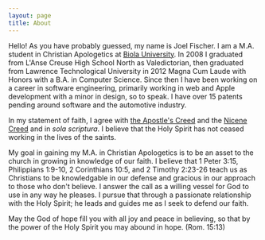 ```yaml
---
layout: page
title: About
---
```


Hello! As you have probably guessed, my name is Joel Fischer. I am a M.A. student in Christian Apologetics at [Biola University](www.biola.edu). In 2008 I graduated from L'Anse Creuse High School North as Valedictorian, then graduated from Lawrence Technological University in 2012 Magna Cum Laude with Honors with a B.A. in Computer Science. Since then I have been working on a career in software engineering, primarily working in web and Apple development with a minor in design, so to speak. I have over 15 patents pending around software and the automotive industry.

In my statement of faith, I agree with [the Apostle's Creed](http://christianity.about.com/od/christiandoctrines/qt/apostlescreed.htm) and the [Nicene Creed](http://christianity.about.com/od/christiandoctrines/qt/thenicenecreed.htm) and in *sola scriptura*. I believe that the Holy Spirit has not ceased working in the lives of the saints.

My goal in gaining my M.A. in Christian Apologetics is to be an asset to the church in growing in knowledge of our faith. I believe that 1 Peter 3:15, Philippians 1:9-10, 2 Corinthians 10:5, and 2 Timothy 2:23-26 teach us as Christians to be knowledgable in our defense and gracious in our approach to those who don't believe. I answer the call as a willing vessel for God to use in any way he pleases. I pursue that through a passionate relationship with the Holy Spirit; he leads and guides me as I seek to defend our faith.

May the God of hope fill you with all joy and peace in believing, so that by the power of the Holy Spirit you may abound in hope. (Rom. 15:13)
